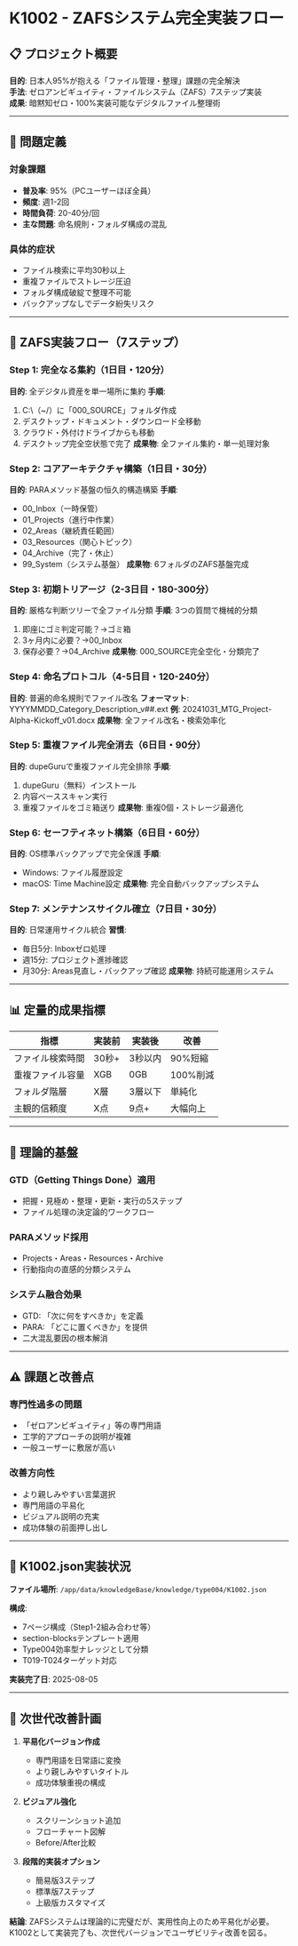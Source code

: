 # K1002 - ZAFSシステム完全実装フロー

## 📋 プロジェクト概要

**目的**: 日本人95%が抱える「ファイル管理・整理」課題の完全解決  
**手法**: ゼロアンビギュイティ・ファイルシステム（ZAFS）7ステップ実装  
**成果**: 暗黙知ゼロ・100%実装可能なデジタルファイル整理術  

---

## 🎯 問題定義

### **対象課題**
- **普及率**: 95%（PCユーザーほぼ全員）
- **頻度**: 週1-2回  
- **時間負荷**: 20-40分/回
- **主な問題**: 命名規則・フォルダ構成の混乱

### **具体的症状**
- ファイル検索に平均30秒以上
- 重複ファイルでストレージ圧迫
- フォルダ構成破綻で整理不可能
- バックアップなしでデータ紛失リスク

---

## 🔧 ZAFS実装フロー（7ステップ）

### **Step 1: 完全なる集約（1日目・120分）**
**目的**: 全デジタル資産を単一場所に集約
**手順**:
1. C:\（~/）に「000_SOURCE」フォルダ作成
2. デスクトップ・ドキュメント・ダウンロード全移動
3. クラウド・外付けドライブからも移動
4. デスクトップ完全空状態で完了
**成果物**: 全ファイル集約・単一処理対象

### **Step 2: コアアーキテクチャ構築（1日目・30分）**
**目的**: PARAメソッド基盤の恒久的構造構築
**手順**:
- 00_Inbox（一時保管）
- 01_Projects（進行中作業）
- 02_Areas（継続責任範囲）
- 03_Resources（関心トピック）
- 04_Archive（完了・休止）
- 99_System（システム基盤）
**成果物**: 6フォルダのZAFS基盤完成

### **Step 3: 初期トリアージ（2-3日目・180-300分）**
**目的**: 厳格な判断ツリーで全ファイル分類
**手順**: 3つの質問で機械的分類
1. 即座にゴミ判定可能？→ゴミ箱
2. 3ヶ月内に必要？→00_Inbox
3. 保存必要？→04_Archive
**成果物**: 000_SOURCE完全空化・分類完了

### **Step 4: 命名プロトコル（4-5日目・120-240分）**
**目的**: 普遍的命名規則でファイル改名
**フォーマット**: YYYYMMDD_Category_Description_v##.ext
**例**: 20241031_MTG_Project-Alpha-Kickoff_v01.docx
**成果物**: 全ファイル改名・検索効率化

### **Step 5: 重複ファイル完全消去（6日目・90分）**
**目的**: dupeGuruで重複ファイル完全排除
**手順**:
1. dupeGuru（無料）インストール
2. 内容ベーススキャン実行
3. 重複ファイルをゴミ箱送り
**成果物**: 重複0個・ストレージ最適化

### **Step 6: セーフティネット構築（6日目・60分）**
**目的**: OS標準バックアップで完全保護
**手順**:
- Windows: ファイル履歴設定
- macOS: Time Machine設定
**成果物**: 完全自動バックアップシステム

### **Step 7: メンテナンスサイクル確立（7日目・30分）**
**目的**: 日常運用サイクル統合
**習慣**:
- 毎日5分: Inboxゼロ処理
- 週15分: プロジェクト進捗確認
- 月30分: Areas見直し・バックアップ確認
**成果物**: 持続可能運用システム

---

## 📊 定量的成果指標

| 指標 | 実装前 | 実装後 | 改善 |
|------|--------|--------|------|
| ファイル検索時間 | 30秒+ | 3秒以内 | 90%短縮 |
| 重複ファイル容量 | XGB | 0GB | 100%削減 |
| フォルダ階層 | X層 | 3層以下 | 単純化 |
| 主観的信頼度 | X点 | 9点+ | 大幅向上 |

---

## 🎯 理論的基盤

### **GTD（Getting Things Done）適用**
- 把握・見極め・整理・更新・実行の5ステップ
- ファイル処理の決定論的ワークフロー

### **PARAメソッド採用**
- Projects・Areas・Resources・Archive
- 行動指向の直感的分類システム

### **システム融合効果**
- GTD: 「次に何をすべきか」を定義
- PARA: 「どこに置くべきか」を提供
- 二大混乱要因の根本解消

---

## ⚠️ 課題と改善点

### **専門性過多の問題**
- 「ゼロアンビギュイティ」等の専門用語
- 工学的アプローチの説明が複雑
- 一般ユーザーに敷居が高い

### **改善方向性**
- より親しみやすい言葉選択
- 専門用語の平易化
- ビジュアル説明の充実
- 成功体験の前面押し出し

---

## 📝 K1002.json実装状況

**ファイル場所**: `/app/data/knowledgeBase/knowledge/type004/K1002.json`

**構成**:
- 7ページ構成（Step1-2組み合わせ等）
- section-blocksテンプレート適用
- Type004効率型ナレッジとして分類
- T019-T024ターゲット対応

**実装完了日**: 2025-08-05

---

## 🚀 次世代改善計画

1. **平易化バージョン作成**
   - 専門用語を日常語に変換
   - より親しみやすいタイトル
   - 成功体験重視の構成

2. **ビジュアル強化**
   - スクリーンショット追加
   - フローチャート図解
   - Before/After比較

3. **段階的実装オプション**
   - 簡易版3ステップ
   - 標準版7ステップ
   - 上級版カスタマイズ

**結論**: ZAFSシステムは理論的に完璧だが、実用性向上のため平易化が必要。K1002として実装完了も、次世代バージョンでユーザビリティ改善を図る。